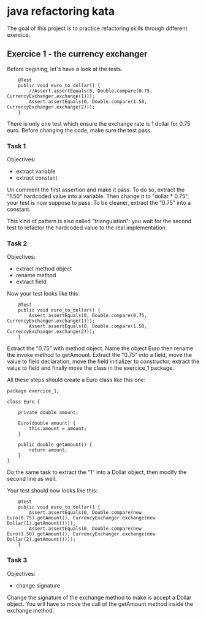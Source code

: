 # java refactoring kata
The goal of this project is to practice refactoring skills through different exercice.

## Exercice 1 - the currency exchanger
Before begining, let's have a look at the tests.
```
    @Test
    public void euro_to_dollar() {
        //Assert.assertEquals(0, Double.compare(0.75, CurrencyExchanger.exchange(1)));
        Assert.assertEquals(0, Double.compare(1.50, CurrencyExchanger.exchange(2)));
    }
```
There is only one test which ensure the exchange rate is 1 dollar for 0.75 euro.
Before changing the code, make sure the test pass.

### Task 1
Objectives:
- extract variable
- extract constant

Un comment the first assertion and make it pass.
To do so, extract the "1.50" hardcoded value into a variable.
Then change it to "dollar * 0.75", your test is now suppose to pass.
To be cleaner, extract the "0.75" into a constant.

This kind of pattern is also called "triangulation":
you wait for the second test to refactor the hardcoded value to the real implementation.

### Task 2
Objectives:
- extract method object
- rename method
- extract field

Now your test looks like this:
```
    @Test
    public void euro_to_dollar() {
        Assert.assertEquals(0, Double.compare(0.75, CurrencyExchanger.exchange(1)));
        Assert.assertEquals(0, Double.compare(1.50, CurrencyExchanger.exchange(2)));
    }
```
Extract the "0.75" with method object.
Name the object Euro then rename the invoke method to getAmount.
Extract the "0.75" into a field,
move the value to field declaration,
move the field initializer to constructor,
extract the value to field
and finally move the class in the exercice_1 package.

All these steps should create a Euro class like this one:
```
package exercice_1;

class Euro {

    private double amount;

    Euro(double amount) {
        this.amount = amount;
    }

    public double getAmount() {
        return amount;
    }
}

```
Do the same task to extract the "1" into a Dollar object,
then modify the second line as well.

Your test should now looks like this:
```
    @Test
    public void euro_to_dollar() {
        Assert.assertEquals(0, Double.compare(new Euro(0.75).getAmount(), CurrencyExchanger.exchange(new Dollar(1).getAmount())));
        Assert.assertEquals(0, Double.compare(new Euro(1.50).getAmount(), CurrencyExchanger.exchange(new Dollar(2).getAmount())));
    }

```

### Task 3
Objectives:
- change signature

Change the signature of the exchange method to make is accept a Dollar object.
You will have to move the call of the getAmount method inside the exchange method.